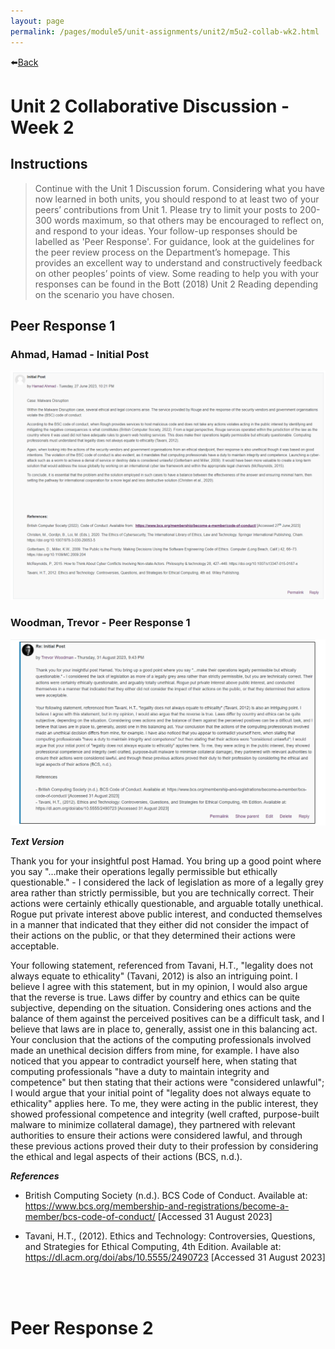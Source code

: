 ```yaml
---
layout: page
permalink: /pages/module5/unit-assignments/unit2/m5u2-collab-wk2.html
---
```


⬅️[Back](/pages/module5/unit-assignments/unit2/m5u2.html)

# Unit 2 Collaborative Discussion - Week 2

## Instructions

>Continue with the Unit 1 Discussion forum. Considering what you have now learned in both units, you should respond to at least two of your peers’ contributions from Unit 1. Please try to limit your posts to 200-300 words maximum, so that others may be encouraged to reflect on, and respond to your ideas.
>Your follow-up responses should be labelled as 'Peer Response'.
>For guidance, look at the guidelines for the peer review process on the Department’s homepage. This provides an excellent way to understand and constructively feedback on other peoples’ points of view.
>Some reading to help you with your responses can be found in the Bott (2018) Unit 2 Reading depending on the scenario you have chosen.

## Peer Response 1

### Ahmad, Hamad - Initial Post

![Ahmad, H - Initial Post](images/initial_post-ahmad_h.png)

### Woodman, Trevor - Peer Response 1

![Woodman, Trevor - Peer Response 1](images/tw-peer-response-1.png)

__*Text Version*__

Thank you for your insightful post Hamad. You bring up a good point where you say "...make their operations legally permissible but ethically questionable." - I considered the lack of legislation as more of a legally grey area rather than strictly permissible, but you are technically correct. Their actions were certainly ethically questionable, and arguable totally unethical. Rogue put private interest above public interest, and conducted themselves in a manner that indicated that they either did not consider the impact of their actions on the public, or that they determined their actions were acceptable.

Your following statement, referenced from Tavani, H.T., "legality does not always equate to ethicality" (Tavani, 2012) is also an intriguing point. I believe I agree with this statement, but in my opinion, I would also argue that the reverse is true. Laws differ by country and ethics can be quite subjective, depending on the situation. Considering ones actions and the balance of them against the perceived positives can be a difficult task, and I believe that laws are in place to, generally, assist one in this balancing act. Your conclusion that the actions of the computing professionals involved made an unethical decision differs from mine, for example. I have also noticed that you appear to contradict yourself here, when stating that computing professionals "have a duty to maintain integrity and competence" but then stating that their actions were "considered unlawful"; I would argue that your initial point of "legality does not always equate to ethicality" applies here. To me, they were acting in the public interest, they showed professional competence and integrity (well crafted, purpose-built malware to minimize collateral damage), they partnered with relevant authorities to ensure their actions were considered lawful, and through these previous actions proved their duty to their profession by considering the ethical and legal aspects of their actions (BCS, n.d.).

__*References*__

- British Computing Society (n.d.). BCS Code of Conduct. Available at: https://www.bcs.org/membership-and-registrations/become-a-member/bcs-code-of-conduct/ [Accessed 31 August 2023]

- Tavani, H.T., (2012). Ethics and Technology: Controversies, Questions, and Strategies for Ethical Computing, 4th Edition. Available at: https://dl.acm.org/doi/abs/10.5555/2490723 [Accessed 31 August 2023]

<br/>
<br/>

# Peer Response 2

